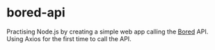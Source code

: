 # bored-api
Practising Node.js by creating a simple web app calling the [Bored](http://www.boredapi.com/about) API. Using Axios for the first time to call the API.

